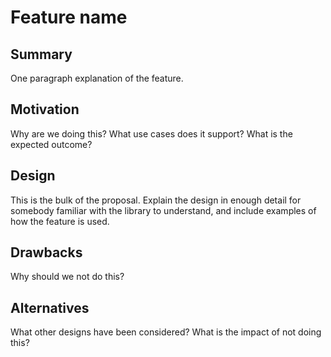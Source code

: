 # Feature name
## Summary
One paragraph explanation of the feature.

## Motivation
Why are we doing this? What use cases does it support? What is the expected outcome?

## Design
This is the bulk of the proposal. Explain the design in enough detail for somebody familiar with the library to understand, and include examples of how the feature is used.

## Drawbacks
Why should we not do this?

## Alternatives
What other designs have been considered? What is the impact of not doing this?